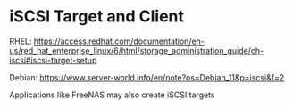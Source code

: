 # iSCSI Target and Client

RHEL: https://access.redhat.com/documentation/en-us/red_hat_enterprise_linux/6/html/storage_administration_guide/ch-iscsi#iscsi-target-setup

Debian: https://www.server-world.info/en/note?os=Debian_11&p=iscsi&f=2

Applications like FreeNAS may also create iSCSI targets